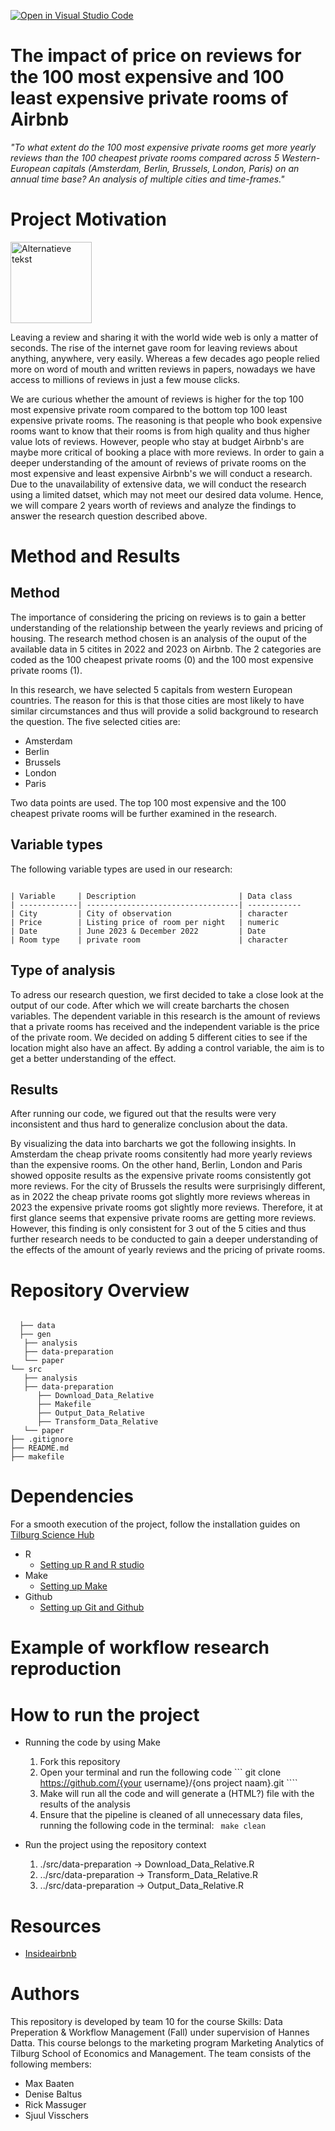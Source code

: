 [![Open in Visual Studio Code](https://classroom.github.com/assets/open-in-vscode-718a45dd9cf7e7f842a935f5ebbe5719a5e09af4491e668f4dbf3b35d5cca122.svg)](https://classroom.github.com/online_ide?assignment_repo_id=11725981&assignment_repo_type=AssignmentRepo)
# The impact of price on reviews for the 100 most expensive and 100 least expensive private rooms of Airbnb

_"To what extent do the 100 most expensive private rooms get more yearly reviews than the 100 cheapest private rooms compared across 5 Western-European capitals (Amsterdam, Berlin, Brussels, London, Paris) on an annual time base? An analysis of multiple cities and time-frames."_

# Project Motivation 
<img src="https://github.com/course-dprep/team-project-data-prep-team-10/assets/143409405/4b4503f3-bea1-4c63-bd7a-988ae92ec1b5?raw=true" alt="Alternatieve tekst" height="130">

Leaving a review and sharing it with the world wide web is only a matter of seconds. The rise of the internet gave room for leaving reviews about anything, anywhere, very easily. Whereas a few decades ago people relied more on word of mouth and written reviews in papers, nowadays we have access to millions of reviews in just a few mouse clicks.

We are curious whether the amount of reviews is higher for the top 100 most expensive private room compared to the bottom top 100 least expensive private rooms. The reasoning is that people who book expensive rooms want to know that their rooms is from high quality and thus higher value lots of reviews. However, people who stay at budget Airbnb's are maybe more critical of booking a place with more reviews. In order to gain a deeper understanding of the amount of reviews of private rooms on the most expensive and least expensive Airbnb's we will conduct a research. Due to the unavailability of extensive data, we will conduct the research using a limited datset, which may not meet our desired data volume. Hence, we will compare 2 years worth of reviews and analyze the findings to answer the research question described above.

# Method and Results
## Method
The importance of considering the pricing on reviews is to gain a better understanding of the relationship between the yearly reviews and pricing of housing. The research method chosen is an analysis of the ouput of the available data in 5 citites in 2022 and 2023 on Airbnb. The 2 categories are coded as the 100 cheapest private rooms (0) and the 100 most expensive private rooms (1).

In this research, we have selected 5 capitals from western European countries. The reason for this is that those cities are most likely to have similar circumstances and thus will provide a solid background to research the question. The five selected cities are:
* Amsterdam
* Berlin
* Brussels
* London
* Paris

Two data points are used. The top 100 most expensive and the 100 cheapest private rooms will be further examined in the research.

## Variable types
The following variable types are used in our research:
```

| Variable     | Description                       | Data class     
| -------------| ----------------------------------| ------------
| City         | City of observation               | character  
| Price        | Listing price of room per night   | numeric  
| Date         | June 2023 & December 2022         | Date  
| Room type    | private room                      | character  

```

##  Type of analysis
To adress our research question, we first decided to take a close look at the output of our code. After which we will create barcharts the chosen variables. The dependent variable in this research is the amount of reviews that a private rooms has received and the independent variable is the price of the private room. We decided on adding 5 different cities to see if the location might also have an affect. By adding a control variable, the aim is to get a better understanding of the effect.

## Results
After running our code, we figured out that the results were very inconsistent and thus hard to generalize conclusion about the data.

By visualizing the data into barcharts we got the following insights. In Amsterdam the cheap private rooms consitently had more yearly reviews than the expensive rooms. On the other hand, Berlin, London and Paris showed opposite results as the expensive private rooms consistently got more reviews. For the city of Brussels the results were surprisingly different, as in 2022 the cheap private rooms got slightly more reviews whereas in 2023 the expensive private rooms got slightly more reviews. Therefore, it at first glance seems that expensive private rooms are getting more reviews. However, this finding is only consistent for 3 out of the 5 cities and thus further research needs to be conducted to gain a deeper understanding of the effects of the amount of yearly reviews and the pricing of private rooms.

# Repository Overview
```
 
  ├── data
  ├── gen
   ├── analysis
   ├── data-preparation
   └── paper
└── src
   ├── analysis
   ├── data-preparation
      ├── Download_Data_Relative
      ├── Makefile
      ├── Output_Data_Relative
      ├── Transform_Data_Relative
   └── paper
├── .gitignore
├── README.md
├── makefile
```
# Dependencies
For a smooth execution of the project, follow the installation guides on [Tilburg Science Hub](https://tilburgsciencehub.com)
* R
    * [Setting up R and R studio](https://tilburgsciencehub.com/building-blocks/configure-your-computer/statistics-and-computation/r/)
* Make
    * [Setting up Make](https://tilburgsciencehub.com/building-blocks/configure-your-computer/automation-and-workflows/make/)
 * Github
     * [Setting up Git and Github](https://tilburgsciencehub.com/building-blocks/configure-your-computer/statistics-and-computation/git/)

# Example of workflow research reproduction

# How to run the project
* Running the code by using Make
  1. Fork this repository
  2. Open your terminal and run the following code
   ``` git clone https://github.com/{your username}/{ons project naam}.git ````
  4. Make will run all the code and will generate a (HTML?) file with the results of the analysis
  5. Ensure that the pipeline is cleaned of all unnecessary data files, running the following code in the terminal:
     ``` make clean```

* Run the project using the repository context
  1. ./src/data-preparation -> Download_Data_Relative.R
  2. ../src/data-preparation -> Transform_Data_Relative.R
  3. ../src/data-preparation -> Output_Data_Relative.R

# Resources
* [Insideairbnb](http://insideairbnb.com/get-the-data/)

# Authors 
This repository is developed by team 10 for the course Skills: Data Preperation & Workflow Management (Fall) under supervision of Hannes Datta. This course belongs to the marketing program Marketing Analytics of Tilburg School of Economics and Management. The team consists of the following members:
* Max Baaten 
* Denise Baltus 
* Rick Massuger 
* Sjuul Visschers 

